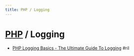 ```yaml
---
title: PHP / Logging
---
```

# [PHP](php.md) / Logging

  - [PHP Logging Basics \- The Ultimate Guide To Logging](https://www.loggly.com/ultimate-guide/php-logging-basics/) #ril
